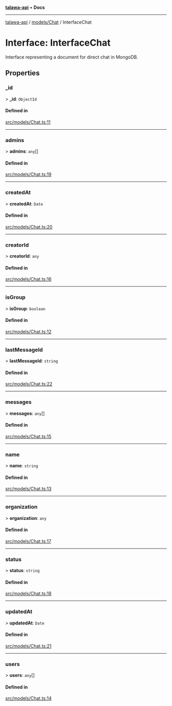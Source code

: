 [**talawa-api**](../../../README.md) • **Docs**

***

[talawa-api](../../../modules.md) / [models/Chat](../README.md) / InterfaceChat

# Interface: InterfaceChat

Interface representing a document for direct chat in MongoDB.

## Properties

### \_id

\> **\_id**: `ObjectId`

#### Defined in

[src/models/Chat.ts:11](https://github.com/PalisadoesFoundation/talawa-api/blob/f4877b986932181336f42a7336754de05976cd97/src/models/Chat.ts#L11)

***

### admins

\> **admins**: `any`[]

#### Defined in

[src/models/Chat.ts:19](https://github.com/PalisadoesFoundation/talawa-api/blob/f4877b986932181336f42a7336754de05976cd97/src/models/Chat.ts#L19)

***

### createdAt

\> **createdAt**: `Date`

#### Defined in

[src/models/Chat.ts:20](https://github.com/PalisadoesFoundation/talawa-api/blob/f4877b986932181336f42a7336754de05976cd97/src/models/Chat.ts#L20)

***

### creatorId

\> **creatorId**: `any`

#### Defined in

[src/models/Chat.ts:16](https://github.com/PalisadoesFoundation/talawa-api/blob/f4877b986932181336f42a7336754de05976cd97/src/models/Chat.ts#L16)

***

### isGroup

\> **isGroup**: `boolean`

#### Defined in

[src/models/Chat.ts:12](https://github.com/PalisadoesFoundation/talawa-api/blob/f4877b986932181336f42a7336754de05976cd97/src/models/Chat.ts#L12)

***

### lastMessageId

\> **lastMessageId**: `string`

#### Defined in

[src/models/Chat.ts:22](https://github.com/PalisadoesFoundation/talawa-api/blob/f4877b986932181336f42a7336754de05976cd97/src/models/Chat.ts#L22)

***

### messages

\> **messages**: `any`[]

#### Defined in

[src/models/Chat.ts:15](https://github.com/PalisadoesFoundation/talawa-api/blob/f4877b986932181336f42a7336754de05976cd97/src/models/Chat.ts#L15)

***

### name

\> **name**: `string`

#### Defined in

[src/models/Chat.ts:13](https://github.com/PalisadoesFoundation/talawa-api/blob/f4877b986932181336f42a7336754de05976cd97/src/models/Chat.ts#L13)

***

### organization

\> **organization**: `any`

#### Defined in

[src/models/Chat.ts:17](https://github.com/PalisadoesFoundation/talawa-api/blob/f4877b986932181336f42a7336754de05976cd97/src/models/Chat.ts#L17)

***

### status

\> **status**: `string`

#### Defined in

[src/models/Chat.ts:18](https://github.com/PalisadoesFoundation/talawa-api/blob/f4877b986932181336f42a7336754de05976cd97/src/models/Chat.ts#L18)

***

### updatedAt

\> **updatedAt**: `Date`

#### Defined in

[src/models/Chat.ts:21](https://github.com/PalisadoesFoundation/talawa-api/blob/f4877b986932181336f42a7336754de05976cd97/src/models/Chat.ts#L21)

***

### users

\> **users**: `any`[]

#### Defined in

[src/models/Chat.ts:14](https://github.com/PalisadoesFoundation/talawa-api/blob/f4877b986932181336f42a7336754de05976cd97/src/models/Chat.ts#L14)

